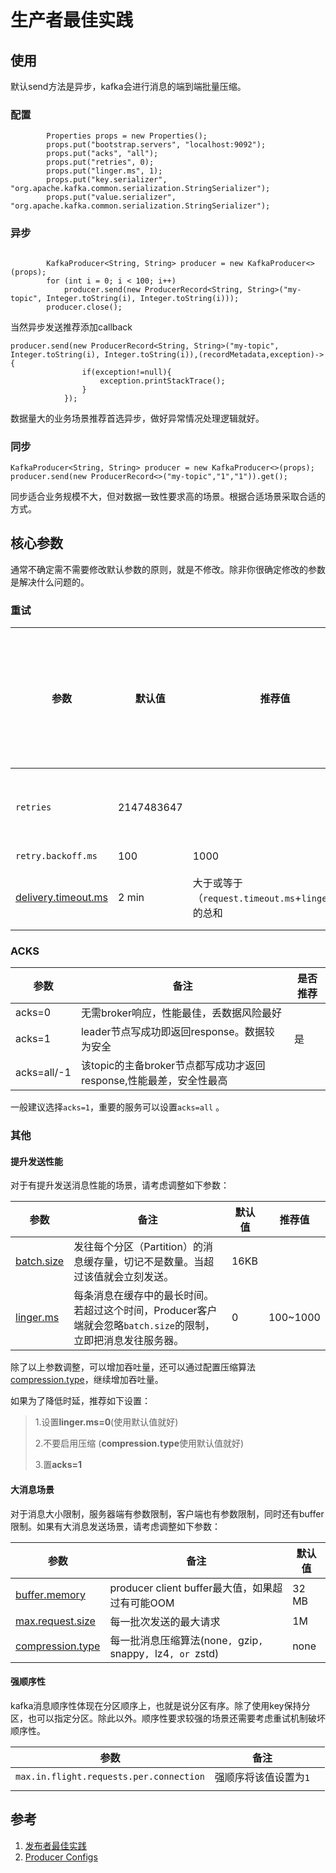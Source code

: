 # 生产者最佳实践

## 使用

默认send方法是异步，kafka会进行消息的端到端批量压缩。

### 配置

```
        Properties props = new Properties();
        props.put("bootstrap.servers", "localhost:9092");
        props.put("acks", "all");
        props.put("retries", 0);
        props.put("linger.ms", 1);
        props.put("key.serializer", "org.apache.kafka.common.serialization.StringSerializer");
        props.put("value.serializer", "org.apache.kafka.common.serialization.StringSerializer");
```



### 异步

```

        KafkaProducer<String, String> producer = new KafkaProducer<>(props);
        for (int i = 0; i < 100; i++)
            producer.send(new ProducerRecord<String, String>("my-topic", Integer.toString(i), Integer.toString(i)));
        producer.close();
```

当然异步发送推荐添加callback

```
producer.send(new ProducerRecord<String, String>("my-topic", Integer.toString(i), Integer.toString(i)),(recordMetadata,exception)->{
                if(exception!=null){
                    exception.printStackTrace();
                }
            });
```

数据量大的业务场景推荐首选异步，做好异常情况处理逻辑就好。

### 同步

```
KafkaProducer<String, String> producer = new KafkaProducer<>(props);
producer.send(new ProducerRecord<>("my-topic","1","1")).get();
```

同步适合业务规模不大，但对数据一致性要求高的场景。根据合适场景采取合适的方式。

## 核心参数

通常不确定需不需要修改默认参数的原则，就是不修改。除非你很确定修改的参数是解决什么问题的。

### 重试

| 参数                                                         | 默认值     | 推荐值                                               | 是否推荐修改默认值 | 备注                                                         |
| ------------------------------------------------------------ | ---------- | ---------------------------------------------------- | ------------------ | ------------------------------------------------------------ |
| `retries`                                                    | 2147483647 |                                                      | 否                 | 重试次数。如果需要考虑重试，官方建议最好使用`delivery.timeout.ms`，来调整重试策略 |
| `retry.backoff.ms`                                           | 100        | 1000                                                 |                    | 重试间隔                                                     |
| [delivery.timeout.ms](https://kafka.apache.org/documentation/#producerconfigs_delivery.timeout.ms) | 2 min      | 大于或等于（`request.timeout.ms`+`linger.ms`）的总和 |                    | 该配置限制发送的最长时间（待发送时间+ack时间），或者失败重试的最长时间。 |

### ACKS

| 参数        | 备注                                                         | 是否推荐 |
| ----------- | ------------------------------------------------------------ | -------- |
| acks=0      | 无需broker响应，性能最佳，丢数据风险最好                     |          |
| acks=1      | leader节点写成功即返回response。数据较为安全                 | 是       |
| acks=all/-1 | 该topic的主备broker节点都写成功才返回response,性能最差，安全性最高 |          |

一般建议选择`acks=1`，重要的服务可以设置`acks=all`  。

### 其他

#### 提升发送性能

对于有提升发送消息性能的场景，请考虑调整如下参数：

| 参数                                                         | 备注                                                         | 默认值 | 推荐值   |
| ------------------------------------------------------------ | ------------------------------------------------------------ | ------ | -------- |
| [batch.size](https://kafka.apache.org/documentation/#producerconfigs_batch.size) | 发往每个分区（Partition）的消息缓存量，切记不是数量。当超过该值就会立刻发送。 | 16KB   |          |
| [linger.ms](https://kafka.apache.org/documentation/#producerconfigs_linger.ms) | 每条消息在缓存中的最长时间。若超过这个时间，Producer客户端就会忽略`batch.size`的限制，立即把消息发往服务器。 | 0      | 100~1000 |

除了以上参数调整，可以增加吞吐量，还可以通过配置压缩算法[compression.type](https://kafka.apache.org/documentation/#producerconfigs_compression.type)，继续增加吞吐量。

如果为了降低时延，推荐如下设置：

>1.设置**linger.ms=0**(使用默认值就好)
>
>2.不要启⽤压缩 (**compression.type**使用默认值就好)
>
>3.置**acks=1**

#### 大消息场景

对于消息大小限制，服务器端有参数限制，客户端也有参数限制，同时还有buffer限制。如果有大消息发送场景，请考虑调整如下参数：

| 参数                                                         | 备注                                                         | 默认值 |
| ------------------------------------------------------------ | ------------------------------------------------------------ | ------ |
| [buffer.memory](https://kafka.apache.org/documentation/#producerconfigs_buffer.memory) | producer client buffer最大值，如果超过有可能OOM              | 32 MB  |
| [max.request.size](https://kafka.apache.org/documentation/#producerconfigs_max.request.size) | 每一批次发送的最大请求                                       | 1M     |
| [compression.type](https://kafka.apache.org/documentation/#producerconfigs_compression.type) | 每一批消息压缩算法(none`, `gzip`, `snappy`, `lz4`, or `zstd) | none   |



#### 强顺序性

kafka消息顺序性体现在分区顺序上，也就是说分区有序。除了使用key保持分区，也可以指定分区。除此以外。顺序性要求较强的场景还需要考虑重试机制破坏顺序性。

| 参数                                    | 备注                  |      |
| --------------------------------------- | --------------------- | ---- |
| `max.in.flight.requests.per.connection` | 强顺序将该值设置为`1` |      |
|                                         |                       |      |



## 参考

1. [发布者最佳实践](https://help.aliyun.com/document_detail/68165.html?spm=5176.21213303.8115314850.8.51083edaQNmtCK)
2. [Producer Configs](https://kafka.apache.org/documentation/#producerconfigs)

